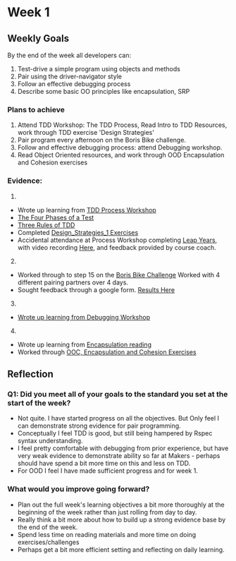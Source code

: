 # Week 1
## Weekly Goals
By the end of the week all developers can:

1. Test-drive a simple program using objects and methods
2. Pair using the driver-navigator style
3. Follow an effective debugging process
4. Describe some basic OO principles like encapsulation, SRP

### Plans to achieve
1. Attend TDD Workshop: The TDD Process, Read Intro to TDD Resources, work through TDD exercise 'Design Strategies'
2. Pair program every afternoon on the Boris Bike challenge.
3. Follow and effective debugging process: attend Debugging workshop.
4. Read Object Oriented resources, and work through OOD Encapsulation and Cohesion exercises

### Evidence:
1.

* Wrote up learning from [TDD Process Workshop](https://github.com/chriswhitehouse/MyPortfolio/blob/main/Week%201/TDD%20Process.md)
* [The Four Phases of a Test](https://github.com/chriswhitehouse/MyPortfolio/blob/main/Week%201/The%20Four%20Phases%20of%20a%20Test.md)
* [Three Rules of TDD](https://github.com/chriswhitehouse/MyPortfolio/blob/main/Week%201/Three%20Rules%20of%20TDD.md)
* Completed [Design_Strategies_1 Exercises](https://github.com/chriswhitehouse/design_strategies_1)
* Accidental attendance at Process Workshop completing [Leap Years](https://github.com/chriswhitehouse/leap_years), with video recording [Here](https://drive.google.com/file/d/1sXwftUTiVFtdCwSNphrY9j4fTtPVTzNu/view?usp=sharing), and feedback provided by course coach.

2.

* Worked through to step 15 on the [Boris Bike Challenge](https://github.com/chriswhitehouse/boris-bike-3) Worked with 4 different pairing partners over 4 days.
* Sought feedback through a google form. [Results Here](https://docs.google.com/spreadsheets/d/1tekoYukeMELTtP4mBrUuBe1rnsvwyWjXgXuRCTW567M/edit#gid=1968678069)

3.

* [Wrote up learning from Debugging Workshop](https://github.com/chriswhitehouse/MyPortfolio/blob/main/Week%201/Debugging%201.md)

4.

* Wrote up learning from [Encapsulation reading](https://github.com/chriswhitehouse/MyPortfolio/blob/main/Week%201/Definition%20of%20Encapsulation.md)
* Worked through [OOC, Encapsulation and Cohesion Exercises](https://github.com/chriswhitehouse/OOD_Encapsulation_and_Cohesion)

## Reflection

### Q1: Did you meet all of your goals to the standard you set at the start of the week?

* Not quite. I have started progress on all the objectives. But Only feel I can demonstrate strong evidence for pair programming.
* Conceptually I feel TDD is good, but still being hampered by Rspec syntax understanding.
* I feel pretty comfortable with debugging from prior experience, but have very weak evidence to demonstrate ability so far at Makers - perhaps should have spend a bit more time on this and less on TDD.
* For OOD I feel I have made sufficient progress and for week 1.

### What would you improve going forward?

* Plan out the full week's learning objectives a bit more thoroughly at the beginning of the week rather than just rolling from day to day.
* Really think a bit more about how to build up a strong evidence base by the end of the week.
* Spend less time on reading materials and more time on doing exercises/challenges
* Perhaps get a bit more efficient setting and reflecting on daily learning.
